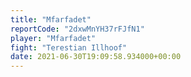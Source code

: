 ```yaml
---
title: "Mfarfadet"
reportCode: "2dxwMnYH37rFJfN1"
player: "Mfarfadet"
fight: "Terestian Illhoof"
date: 2021-06-30T19:09:58.934000+00:00
---
```

